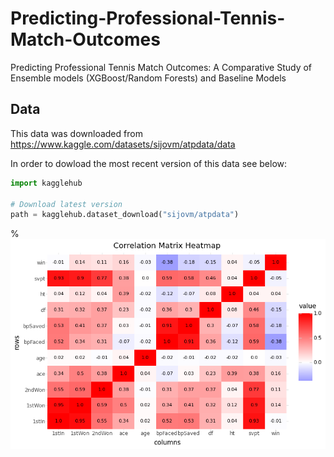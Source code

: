 # Predicting-Professional-Tennis-Match-Outcomes
Predicting Professional Tennis Match Outcomes: A Comparative Study of Ensemble models (XGBoost/Random Forests) and Baseline Models
## Data
This data was downloaded from https://www.kaggle.com/datasets/sijovm/atpdata/data


In order to dowload the most recent version of this data see below: 

```python
import kagglehub

# Download latest version
path = kagglehub.dataset_download("sijovm/atpdata")
```

%![Alt Text](correlation_matrix.png)
